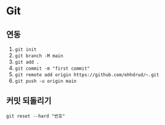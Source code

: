 # Git

## 연동

1. `git init`
2. `git branch -M main`
3. `git add .`
4. `git commit -m "first commit"`
5. `git remote add origin https://github.com/ehhdrud/~.git`
6. `git push -u origin main`

## 커밋 되돌리기

`git reset --hard "번호"`
